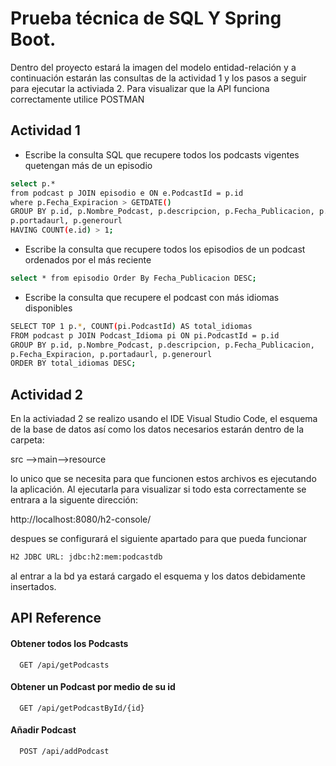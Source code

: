
# Prueba técnica de SQL Y Spring Boot.

Dentro del proyecto estará la imagen del modelo entidad-relación y a continuación estarán las consultas de la actividad 1 y los pasos a seguir para ejecutar la activiada 2.
Para visualizar que la API funciona correctamente utilice POSTMAN 




## Actividad 1

- Escribe la consulta SQL que recupere todos los podcasts vigentes quetengan más de un episodio 

```bash
select p.* 
from podcast p JOIN episodio e ON e.PodcastId = p.id 
where p.Fecha_Expiracion > GETDATE() 
GROUP BY p.id, p.Nombre_Podcast, p.descripcion, p.Fecha_Publicacion, p.Fecha_Expiracion, 
p.portadaurl, p.generourl 
HAVING COUNT(e.id) > 1;
```

- Escribe la consulta que recupere todos los episodios de un podcast ordenados por el más reciente

```bash
select * from episodio Order By Fecha_Publicacion DESC;
```

- Escribe la consulta que recupere el podcast con más idiomas disponibles

```bash
SELECT TOP 1 p.*, COUNT(pi.PodcastId) AS total_idiomas 
FROM podcast p JOIN Podcast_Idioma pi ON pi.PodcastId = p.id 
GROUP BY p.id, p.Nombre_Podcast, p.descripcion, p.Fecha_Publicacion, 
p.Fecha_Expiracion, p.portadaurl, p.generourl 
ORDER BY total_idiomas DESC;
```

## Actividad 2
En la activiadad 2 se realizo usando el IDE Visual Studio Code, el esquema de la base de datos así como los datos necesarios estarán dentro de la carpeta: 

src -->main-->resource

lo unico que se necesita para que funcionen estos archivos es ejecutando la aplicación. Al ejecutarla para visualizar si todo esta correctamente se entrara a la siguente dirección:

http://localhost:8080/h2-console/

despues se configurará el siguiente apartado para que pueda funcionar 
```bash
H2 JDBC URL: jdbc:h2:mem:podcastdb
```
al entrar a la bd ya estará cargado el esquema y los datos debidamente insertados.




## API Reference

#### Obtener todos los Podcasts

```http
  GET /api/getPodcasts
```

#### Obtener un Podcast por medio de su id

```http
  GET /api/getPodcastById/{id}
```

#### Añadir Podcast

```http
  POST /api/addPodcast
```

